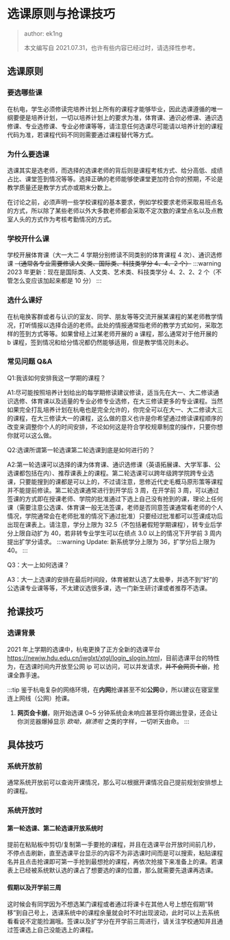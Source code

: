 # 选课原则与抢课技巧

> author: ek1ng
>
> 本文编写自 2021.07.31，也许有些内容已经过时，请选择性参考。

## 选课原则

### 要选哪些课

在杭电，学生必须修读完培养计划上所有的课程才能够毕业，因此选课遵循的唯一纲要便是培养计划，一切以培养计划上的要求为准，体育课、通识必修课、通识选修课、专业选修课、专业必修课等等，请注意任何选课尽可能请以培养计划的课程代码为准，若课程代码不同则需要通过课程替代等方式。

### 为什么要选课

选课其实是选老师，而选择的选课老师的背后则是课程考核方式、给分高低、成绩占比、课堂签到情况等等。选择正确的老师能够使课堂更加符合你的预期，不论是教学质量还是教学方式亦或期末分数上。

在讨论之前，必须声明一些学校课程的基本要求，例如学校要求老师采取易班点名的方式，所以除了某些老师以外大多数老师都会采取不定次数的课堂点名以及点教室人头的方式作为考核考勤情况的方式。

### 学校开什么课

学校开展体育课（大一大二 4 学期分别修读不同类别的体育课程 4 次）、通识选修课 ~~（通常各专业需要修读人文类、国际类、科技类学分 4、4、2 个）~~
:::warning
2023 年更新：现在是国际类、人文类、艺术类、科技类学分 4、2、2、2 个（不管怎么变应该加起来都是 10 分）
:::

### 选什么课好

在杭电换客群或者与认识的室友、同学、朋友等等交流开展某课程的某老师教学情况，打听情报以选择合适的老师。此处的情报通常指老师的教学方式如何，采取怎样的签到方式等等。如果曾经上过某老师开展的 a 课程，那么通常对于他开展的 b 课程，签到情况和给分情况都仍然能够适用，但是教学情况则未必。

### 常见问题 Q&A

Q1:我该如何安排我这一学期的课程？

A1:尽可能按照培养计划给出的每学期修读建议修读，适当先在大一、大二修读通识选修、体育课以及适量的专业必修专业选修，在大三修读更多的专业课程。当然如果完全打乱培养计划在杭电也是完全允许的，你完全可以在大一、大二修读大三的课程，在大三修读大一的课程，这么做的意义也许是你希望通过修读课程顺序的改变来调整你个人的时间安排，不论如何这是符合学校规章制度的操作，只要你想你就可以这么做。

Q2:选课所谓第一轮选课第二轮选课到底是如何进行的？

A2:第一轮选课可以选择的课为体育课、通识选修课（英语拓展课、大学军事、公选课都包括在内）、推荐课表上的课程。第二轮选课可以跨年级跨学院跨专业选课，只要能搜到的课都是可以上的，不过请注意，思修近代史毛概马原形策等课程并不能提前修读。第二轮选课通常进行到开学后 3 周，在开学前 3 周，可以通过签课的方式即在授课老师、学院的批准通过下选上自己没有抢到的课，理论上任何课（需要注意公选课、体育课一般无法签课，老师是否同意签课通常看老师的个人情况，学院通常会在老师批准的情况下通过批准）只要经过批准都可以签课成功后出现在课表上。请注意，学分上限为 32.5（不包括暑假短学期课程），转专业后学分上限自动扩为 40，若非转专业学生可以在绩点 3.0 以上的情况下开学前 3 周内提出扩学分请求。
:::warning
Update: 新系统学分上限为 36，扩学分后上限为 40。
:::

Q3：大一上如何选课？

A3：大一上选课的安排在最后时间段，体育被默认选了太极拳，并选不到“好”的公选课专业课等等，不太建议选很多课，选一门新生研讨课或者推荐不选课。

## 抢课技巧

### 选课背景

2021 年上学期的选课中，杭电更换了正方全新的选课平台 <https://newjw.hdu.edu.cn/jwglxt/xtgl/login_slogin.html>，目前选课平台的特性为，在选课时间内开放至公网 ip 可以访问，可以并发请求，~~并不会网页卡崩~~，抢课全靠手速。

:::tip
鉴于杭电复杂的网络环境，在**内网**抢课甚至不如**公网**😅，所以建议在寝室里连上网线（公网）抢课。

1. **网页会卡崩**，刚开始选课 0~5 分钟系统会未响应甚至将你踢出登录，还会让你浏览器爆掉显示 *欧呦，崩溃啦* 之类的字样，一切听天由命。
:::

## 具体技巧

### 系统开放前

通常系统开放前可以查询开课情况，那么可以根据开课情况自己提前规划安排想上的课程。

### 系统开放时

#### 第一轮选课、第二轮选课开放系统时

提前在粘贴板中剪切/复制第一手要抢的课程，并且在选课平台开放时间前几秒，不停点击刷新，直至选课平台显示的内容不为非选课时间而是可以搜索，粘贴课程名并且点击抢课即可第一手抢到最想抢的课程，再依次抢接下来准备上的课。若课表上已经被系统默认选的课占了想要选的课的位置，那么就需要先退课再选课。

#### 假期以及开学前三周

这时候会有同学因为不想选某门课程或者通过将课卡在其他人号上想在假期“转移”到自己号上，选课系统中的课程余量就会时不时出现波动，此时可以上去系统看看说不定能捡漏哦。签课以及扩学分在开学前三周进行，请关注学校通知并且通过签课选上自己没能选上的课程。
